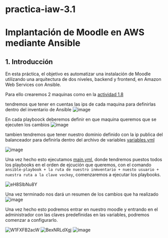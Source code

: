 # practica-iaw-3.1
# Implantación de Moodle en AWS mediante Ansible

## 1. Introducción
En esta práctica, el objetivo es automatizar una instalación de Moodle utilizando una arquitectura de dos niveles, backend y frontend, en Amazon Web Services con Ansible.


Para ello crearemos 2 maquinas como en la [actividad 1.8](https://github.com/marinaferb92/practica-iaw-1.8.git) 

tendremos que tener en cuentas las ips de cada maquina para definirlas dentro del inventario de Ansible
![image](https://github.com/user-attachments/assets/7f0b6377-b681-4831-ad89-05fbb89689c8)

En cada playboock deberemos definir en que maquina queremos que se ejecuten los cambios 
![image](https://github.com/user-attachments/assets/f198a39c-48ba-483f-88c1-71ee0386820d)


tambien tendremos que tener nuestro dominio definido con la ip publica del balanceador para definirla dentro del archivo de variables [variables.yml](moodle/vars/variables.yml)

![image](https://github.com/user-attachments/assets/e95afabb-ac0c-47b5-b4b8-1bcd06debc12)

Una vez hecho esto ejecutamos [main.yml](moodle/main.yml), donde tendremos puestos todos los playbooks en el orden de ejcución que queremos, con el comando `ansible-playbook + la ruta de nuestro inmventario + nuesto usuario + nuestra ruta a la clave vockey`, comenzaremos a ejecutar los playbooks.

![eH8SlbNu8Y](https://github.com/user-attachments/assets/793e42f9-e037-43dd-b156-7ff9f86ee49f)

Una vez terminado nos dará un resumen de los cambios que ha realizado
![image](https://github.com/user-attachments/assets/8e0cf537-b1cc-4191-ab3b-19c5b73b4cdd)


Una vez hecho esto podremos entrar en nuestro moodle y entrando en el administrador con las claves predefinidas en las variables, podremos comenzar a configurarlo.

![W1FXFB2acW](https://github.com/user-attachments/assets/94076bb0-377c-4338-854e-cb42540748f8)
![BexNRLdXgj](https://github.com/user-attachments/assets/6f2dc546-6fc7-4144-9747-239f646f1d42)
![image](https://github.com/user-attachments/assets/a18a5eca-06fd-47dd-af82-49eeb00a1678)